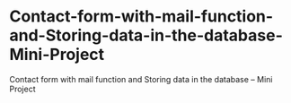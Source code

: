 # Contact-form-with-mail-function-and-Storing-data-in-the-database-Mini-Project
Contact form with mail function and Storing data in the database – Mini Project
